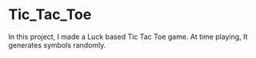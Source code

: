 # Tic_Tac_Toe
In this project, I made a Luck based Tic Tac Toe game. At time playing, It generates symbols randomly.  
